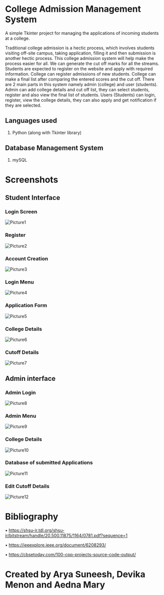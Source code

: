 # College Admission Management System
A simple Tkinter project for managing the applications of incoming students at a college.

Traditional college admission is a hectic process, which involves students visiting off-site campus, taking application, filling it and then submission is another hectic process. This college admission system will help make the process easier for all. We can generate the cut off marks for all the streams. Students are expected to register on the website and apply with required information. College can register admissions of new students. College can make a final list after comparing the entered scores and the cut off. There are 2 main parts in this system namely admin (college) and user (students). Admin can add college details and cut off list, they can select students, register and also view the final list of students. Users (Students) can login, register, view the college details, they can also apply and get notification if they are selected. 

## Languages used

1. Python (along with Tkinter library)

## Database Management System

1. mySQL

# Screenshots

## Student Interface

### Login Screen
![Picture1](https://user-images.githubusercontent.com/68789441/148671416-417c154b-ffce-4c80-9a31-d17516d427dd.png)

### Register
![Picture2](https://user-images.githubusercontent.com/68789441/148671420-d75e5652-a45f-49ce-93c5-79c621f111ca.png)

### Account Creation
![Picture3](https://user-images.githubusercontent.com/68789441/148671421-a78e899d-0c23-43fb-a753-aec4d1a1918b.png)

### Login Menu
![Picture4](https://user-images.githubusercontent.com/68789441/148671423-9df1fa24-579a-4f94-9b68-ba5225a1442e.png)

### Application Form
![Picture5](https://user-images.githubusercontent.com/68789441/148671425-b04462f0-361d-43fa-9506-9463c4cf9788.png)

### College Details
![Picture6](https://user-images.githubusercontent.com/68789441/148671426-b974cca9-0268-4ce6-9b6c-2bcf8f1c9405.png)

### Cutoff Details
![Picture7](https://user-images.githubusercontent.com/68789441/148671427-3de68725-b603-4ccb-890b-928ac5f448ae.png)


## Admin interface

### Admin Login
![Picture8](https://user-images.githubusercontent.com/68789441/148671428-f1098f2f-87e0-4ae1-a0b9-e3be7e119101.png)

### Admin Menu
![Picture9](https://user-images.githubusercontent.com/68789441/148671429-04cf11b6-3069-42c3-a2bf-77750a632b72.png)

### College Details
![Picture10](https://user-images.githubusercontent.com/68789441/148671430-1ba78d56-4535-4bbd-a33a-e5166d5f36b9.png)

### Database of submitted Applications
![Picture11](https://user-images.githubusercontent.com/68789441/148671431-1b441864-effd-4434-a964-9b062341228f.png)

### Edit Cutoff Details
![Picture12](https://user-images.githubusercontent.com/68789441/148671432-e9956394-f3e0-43d5-8917-a0b047437efa.png)

# Bibliography
•	https://shsu-ir.tdl.org/shsu-ir/bitstream/handle/20.500.11875/1164/0781.pdf?sequence=1

•	https://ieeexplore.ieee.org/document/6208293/

•	https://cbsetoday.com/100-cpp-projects-source-code-output/

# Created by Arya Suneesh, Devika Menon and Aedna Mary
